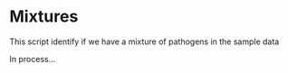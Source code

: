 # Mixtures

This script identify if we have a mixture of pathogens in the sample data


In process...
